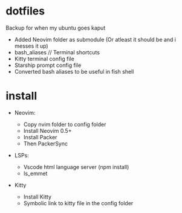 # dotfiles
Backup for when my ubuntu goes kaput

- Added Neovim folder as submodule (Or atleast it should be and i messes it up)
- bash_aliases // Terminal shortcuts
- Kitty terminal config file
- Starship prompt config file
- Converted bash aliases to be useful in fish shell

# install

- Neovim:
  - Copy nvim folder to config folder
  - Install Neovim 0.5+
  - Install Packer
  - Then PackerSync
    
- LSPs:
  - Vscode html language server (npm install)
  - ls_emmet
    
- Kitty
  - Install Kitty
  - Symbolic link to kitty file in the config folder
